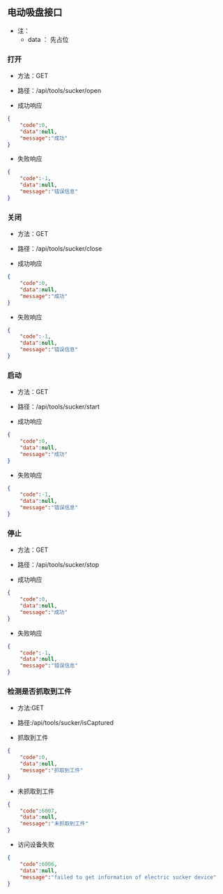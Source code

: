 ## 电动吸盘接口

+ 注：
  + data ： 先占位

### 打开

+ 方法：GET
+ 路径：/api/tools/sucker/open

+ 成功响应
```json
{
    "code":0,
    "data":null,
    "message":"成功"
}
```

+ 失败响应
```json
{
    "code":-1,
    "data":null,
    "message":"错误信息"
}
```

### 关闭

+ 方法：GET 
+ 路径：/api/tools/sucker/close

+ 成功响应
```json
{
    "code":0,
    "data":null,
    "message":"成功"
}
```

+ 失败响应
```json
{
    "code":-1,
    "data":null,
    "message":"错误信息"
}
```

### 启动

+ 方法：GET
+ 路径：/api/tools/sucker/start

+ 成功响应
```json
{
    "code":0,
    "data":null,
    "message":"成功"
}
```

+ 失败响应
```json
{
    "code":-1,
    "data":null,
    "message":"错误信息"
}
```

### 停止

+ 方法：GET
+ 路径：/api/tools/sucker/stop

+ 成功响应
```json
{
    "code":0,
    "data":null,
    "message":"成功"
}
```

+ 失败响应
```json
{
    "code":-1,
    "data":null,
    "message":"错误信息"
}
```

### 检测是否抓取到工件

+ 方法:GET 
+ 路径:/api/tools/sucker/isCaptured

+ 抓取到工件
```json
{
    "code":0,
    "data":null,
    "message":"抓取到工件"
}
```

+ 未抓取到工件
```json
{
    "code":6007,
    "data":null,
    "message":"未抓取到工件"
}
```

+ 访问设备失败
```json
{
    "code":6006,
    "data":null,
    "message":"failed to get information of electric sucker device"
}
```

